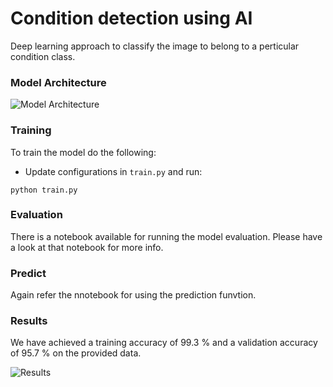 # Condition detection using AI
Deep learning approach to classify the image to belong to a perticular condition class.

### Model Architecture
![Model Architecture](https://drive.google.com/uc?export=view&id=1T5tcZlk0ZZv5j5iinWiCSLDz01rcxGma)

### Training
To train the model do the following:

* Update configurations in ```train.py``` and run:
```
python train.py
```

### Evaluation
There is a notebook available for running the model evaluation. Please have a look at that notebook for more info.

### Predict
Again refer the nnotebook for using the prediction funvtion.

### Results
We have achieved a training accuracy of 99.3 % and a validation accuracy of 95.7 % on the provided data.

![Results](https://drive.google.com/uc?export=view&id=1XRTfJvngxC256Xevgg5vNCH2uMufOzVB)
